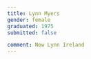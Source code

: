 ```yaml
---
title: Lynn Myers
gender: female
graduated: 1975
submitted: false

comment: Now Lynn Ireland
---
```


